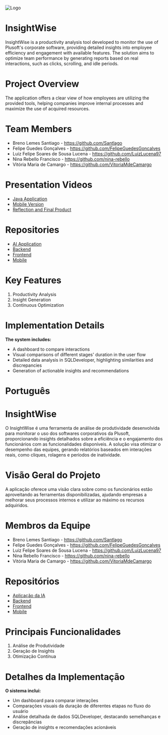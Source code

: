 ![Logo](https://i.imgur.com/LyQ6ygf.png)

# InsightWise

InsightWise is a productivity analysis tool developed to monitor the use of Plusoft's corporate software, providing detailed insights into employee efficiency and engagement with available features. The solution aims to optimize team performance by generating reports based on real interactions, such as clicks, scrolling, and idle periods.

# Project Overview

The application offers a clear view of how employees are utilizing the provided tools, helping companies improve internal processes and maximize the use of acquired resources.

# Team Members

- Breno Lemes Santiago - https://github.com/Santlago
- Felipe Guedes Gonçalves - https://github.com/FelipeGuedesGoncalves
- Luiz Felipe Soares de Sousa Lucena - https://github.com/LuizLucena97
- Nina Rebello Francisco - https://github.com/nina-rebello
- Vitória Maria de Camargo - https://github.com/VitoriaMdeCamargo

# Presentation Videos
- [Java Application](https://www.youtube.com/watch?v=SWA94V1H_Y0)
- [Mobile Version](https://youtu.be/B6ZZIZmo8L0)
- [Reflection and Final Product](https://youtu.be/W4cTeR_WAZM)
  
# Repositories

- [AI Application](https://github.com/nina-rebello/IA_InsightWise.git)
- [Backend](https://github.com/Santlago/apiinsightwise.git)
- [Frontend](https://github.com/Santlago/insightwise.git)
- [Mobile](https://github.com/FelipeGuedesGoncalves/InsightWiseMobile)

# Key Features

1. Productivity Analysis
2. Insight Generation
3. Continuous Optimization

# Implementation Details

**The system includes:**

- A dashboard to compare interactions
- Visual comparisons of different stages' duration in the user flow
- Detailed data analysis in SQLDeveloper, highlighting similarities and discrepancies
- Generation of actionable insights and recommendations


# Português

# InsightWise

O InsightWise é uma ferramenta de análise de produtividade desenvolvida para monitorar o uso dos softwares corporativos da Plusoft, proporcionando insights detalhados sobre a eficiência e o engajamento dos funcionários com as funcionalidades disponíveis. A solução visa otimizar o desempenho das equipes, gerando relatórios baseados em interações reais, como cliques, rolagens e períodos de inatividade.

# Visão Geral do Projeto

A aplicação oferece uma visão clara sobre como os funcionários estão aproveitando as ferramentas disponibilizadas, ajudando empresas a melhorar seus processos internos e utilizar ao máximo os recursos adquiridos.

# Membros da Equipe

- Breno Lemes Santiago - https://github.com/Santlago
- Felipe Guedes Gonçalves - https://github.com/FelipeGuedesGoncalves
- Luiz Felipe Soares de Sousa Lucena - https://github.com/LuizLucena97
- Nina Rebello Francisco - https://github.com/nina-rebello
- Vitória Maria de Camargo - https://github.com/VitoriaMdeCamargo

# Repositórios

- [Aplicação da IA](https://github.com/nina-rebello/IA_InsightWise.git)
- [Backend](https://github.com/Santlago/apiinsightwise.git)
- [Frontend](https://github.com/Santlago/insightwise.git)
- [Mobile](https://github.com/FelipeGuedesGoncalves/InsightWiseMobile)

# Principais Funcionalidades

1. Análise de Produtividade
2. Geração de Insights
3. Otimização Contínua

# Detalhes da Implementação

**O sistema inclui:**

- Um dashboard para comparar interações
- Comparações visuais da duração de diferentes etapas no fluxo do usuário
- Análise detalhada de dados SQLDeveloper, destacando semelhanças e discrepâncias
- Geração de insights e recomendações acionáveis
